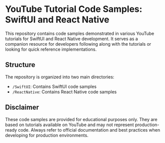 # YouTube Tutorial Code Samples: SwiftUI and React Native

This repository contains code samples demonstrated in various YouTube tutorials for SwiftUI and React Native development. It serves as a companion resource for developers following along with the tutorials or looking for quick reference implementations.

## Structure

The repository is organized into two main directories:

- `/SwiftUI`: Contains SwiftUI code samples
- `/ReactNative`: Contains React Native code samples

## Disclaimer

These code samples are provided for educational purposes only. They are based on tutorials available on YouTube and may not represent production-ready code. Always refer to official documentation and best practices when developing for production environments.
